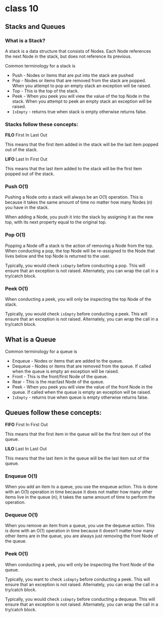 # class 10
## Stacks and Queues
### What is a Stack?
A stack is a data structure that consists of Nodes. Each Node references the next Node in the stack, but does not reference its previous.

Common terminology for a stack is

- Push - Nodes or items that are put into the stack are pushed
- Pop - Nodes or items that are removed from the stack are popped. When you attempt to pop an empty stack an exception will be raised.
- Top - This is the top of the stack.
- Peek - When you peek you will view the value of the top Node in the stack. When you attempt to peek an empty stack an exception will be raised.
- ```IsEmpty``` - returns true when stack is empty otherwise returns false.

### Stacks follow these concepts:

**FILO**
First In Last Out

This means that the first item added in the stack will be the last item popped out of the stack.

**LIFO**
Last In First Out

This means that the last item added to the stack will be the first item popped out of the stack.

### Push O(1)
Pushing a Node onto a stack will always be an O(1) operation. This is because it takes the same amount of time no matter how many Nodes (n) you have in the stack.

When adding a Node, you push it into the stack by assigning it as the new top, with its next property equal to the original top.

### Pop O(1)
Popping a Node off a stack is the action of removing a Node from the top. When conducting a pop, the top Node will be re-assigned to the Node that lives below and the top Node is returned to the user.

Typically, you would check ```isEmpty``` before conducting a pop. This will ensure that an exception is not raised. Alternately, you can wrap the call in a try/catch block.

### Peek O(1)
When conducting a peek, you will only be inspecting the top Node of the stack.

Typically, you would check ```isEmpty``` before conducting a peek. This will ensure that an exception is not raised. Alternately, you can wrap the call in a try/catch block.


## What is a Queue
Common terminology for a queue is

- Enqueue - Nodes or items that are added to the queue.
- Dequeue - Nodes or items that are removed from the queue. If called when the queue is empty an exception will be raised.
- Front - This is the front/first Node of the queue.
- Rear - This is the rear/last Node of the queue.
- Peek - When you peek you will view the value of the front Node in the queue. If called when the queue is empty an exception will be raised.
- ```IsEmpty``` - returns true when queue is empty otherwise returns false.

## Queues follow these concepts:

**FIFO**
First In First Out

This means that the first item in the queue will be the first item out of the queue.

**LILO**
Last In Last Out

This means that the last item in the queue will be the last item out of the queue.

### Enqueue O(1)
When you add an item to a queue, you use the enqueue action. This is done with an O(1) operation in time because it does not matter how many other items live in the queue (n); it takes the same amount of time to perform the operation.

### Dequeue O(1)
When you remove an item from a queue, you use the dequeue action. This is done with an O(1) operation in time because it doesn’t matter how many other items are in the queue, you are always just removing the front Node of the queue.

### Peek O(1)
When conducting a peek, you will only be inspecting the front Node of the queue.

Typically, you want to check ```isEmpty``` before conducting a peek. This will ensure that an exception is not raised. Alternately, you can wrap the call in a try/catch block.

Typically, you would check ```isEmpty``` before conducting a dequeue. This will ensure that an exception is not raised. Alternately, you can wrap the call in a try/catch block.

